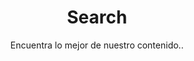 ---
layout: search
title: Search
permalink: /search/
subtitle: "Encuentra lo mejor de nuestro contenido.."
feature-img: "assets/img/chico-buscando-libro-biblioteca.webp"
icon: "fa-search"
---